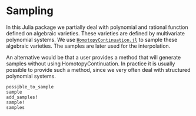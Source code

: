 # Sampling

In this Julia package we partially deal with polynomial and rational function defined on algebraic varieties. These varieties are defined by multivariate polynomial systems. We use [`HomotopyContinuation.jl`](https://www.juliahomotopycontinuation.org/) to sample these algebraic varieties. The samples are later used for the interpolation. 

An alternative would be that a user provides a method that will generate samples without using HomotopyContinuation. In practice it is usually possible to provide such a method, since we very often deal with structured polynomial systems.

```@docs
possible_to_sample
sample
add_samples!
sample!
samples
```